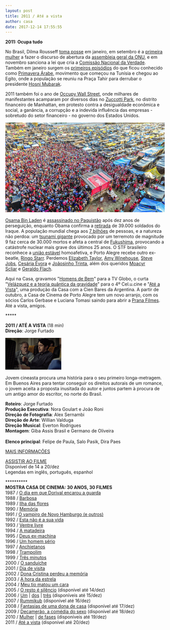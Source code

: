 ```yaml
---
layout: post
title: 2011 / Até a vista
author: casa
date: 2017-12-14 17:55:55
---
```

**2011: Ocupa tudo**

No Brasil, Dilma Rousseff [toma posse](https://pt.wikipedia.org/wiki/Posse_de_Dilma_Rousseff_em_2011) em janeiro, em setembro é a [primeira mulher](https://gadebate.un.org/en/66/brazil) a fazer o discurso de abertura da [assembleia geral da ONU](https://www.youtube.com/watch?v=fnDreVbha3Y), e em novembro sanciona a lei que cria a [Comissão Nacional da Verdade](http://cnv.memoriasreveladas.gov.br/). Também em janeiro surgem os [primeiros episódios](https://www.youtube.com/watch?v=QVCeCQnpHC0) do que ficou conhecido como [Primavera Árabe](https://en.wikipedia.org/wiki/Arab_Spring), movimento que começou na Tunísia e chegou ao Egito, onde a população se reuniu na Praça Tahir para derrubar o presidente [Hosni Mubarak](https://en.wikipedia.org/wiki/Hosni_Mubarak).

2011 também foi o ano de [Occupy Wall Street](https://www.youtube.com/watch?v=KFOWci6yrSs), onde milhares de manifestantes acamparam por diversos dias no [Zuccotti Park](https://en.wikipedia.org/wiki/Zuccotti_Park), no distrito financeiro de Manhattan, em protesto contra a desigualdade econômica e social, a ganância, a corrupção e a indevida influência das empresas - sobretudo do setor financeiro - no governo dos Estados Unidos.

![](/uploads/ocupa2.jpg)

[Osama Bin Laden](https://en.wikipedia.org/wiki/Osama_bin_Laden) é [assassinado no Paquistão](https://www.youtube.com/watch?v=THLcqxgka0k) após dez anos de perseguição, enquanto Obama confirma a [retirada](http://g1.globo.com/mundo/noticia/2011/12/ultimo-comboio-com-tropas-do-eua-deixa-o-iraque.html) de 39.000 soldados do Iraque. A população mundial chega aos [7 bilhões](https://www.youtube.com/watch?v=sc4HxPxNrZ0) de pessoas, e a natureza não perdoa: um [tsunami gigante](https://youtu.be/DKB-BMhbjew) provocado por um terremoto de magnitude 9 faz cerca de 30.000 mortos e afeta a central de [Fukushima](https://pt.wikipedia.org/wiki/Acidente_nuclear_de_Fukushima_I), provocando a catástrofe nuclear mais grave dos últimos 25 anos. O STF brasileiro reconhece a [união estável](https://www.jusbrasil.com.br/noticias/supremo-reconhece-uniao-homoafetiva-e-seus-efeitos/2674087) homoafetiva, e Porto Alegre recebe outro ex-beatle, [Ringo Starr](https://gauchazh.clicrbs.com.br/geral/noticia/2011/11/ringo-starr-desembarca-em-porto-alegre-para-primeiro-show-da-turne-brasileira-3557431.html). Perdemos [Elizabeth Taylor](https://en.wikipedia.org/wiki/Elizabeth_Taylor), [Amy Winehouse](https://en.wikipedia.org/wiki/Amy_Winehouse), [Steve Jobs](https://en.wikipedia.org/wiki/Steve_Jobs), [Cesária Évora](https://www.youtube.com/watch?v=gpclcT9ahxc) e [Joãosinho Trinta](https://www.youtube.com/watch?v=ykt0KMvgbDU), além dos queridos [Moacyr Scliar](http://www.moacyrscliar.com/) e [Geraldo Flach](https://www.casacinepoa.com.br/blog/2011-01-07-geraldo-flach/).

Aqui na Casa, gravamos "[Homens de Bem](https://www.casacinepoa.com.br/filmes/homens-de-bem/)" para a TV Globo, o curta "[Velázquez e a teoria quântica da gravidade](https://www.casacinepoa.com.br/filmes/vel%C3%A1zquez-e-a-teoria-qu%C3%A2ntica-da-gravidade/)" para o 4º Cel.u.cine e "[Até a Vista](https://www.casacinepoa.com.br/filmes/at%C3%A9-a-vista/)", uma produção da Casa com a Cien Bares da Argentina. A partir de outubro, a Casa de Cinema de Porto Alegre tem um novo arranjo, com os sócios Carlos Gerbase e Luciana Tomasi saindo para abrir a [Prana Filmes](http://www.pranafilmes.com.br/prana-filmes/). Até a vista, amigos.

\*\*\*\**

**2011 / ATÉ A VISTA** (18 min)\
**Direção**: Jorge Furtado

![](/uploads/ateav-im.jpg)

Jovem cineasta procura uma história para o seu primeiro longa-metragem. Em Buenos Aires para tentar conseguir os direitos autorais de um romance, o jovem aceita a proposta inusitada do autor e juntos partem à procura de um antigo amor do escritor, no norte do Brasil.

**Roteiro**: Jorge Furtado\
**Produção Executiva**: Nora Goulart e João Roni\
**Direção de Fotografia**: Alex Sernambi\
**Direção de Arte**: Willian Valduga\
**Direção Musical**: Everton Rodrigues\
**Montagem**: Giba Assis Brasil e Germano de Oliveira\
\
**Elenco principal**: Felipe de Paula, Salo Pasik, Dira Paes

[MAIS INFORMAÇÕES](https://www.casacinepoa.com.br/filmes/at%C3%A9-a-vista/)

[A﻿SSISTIR AO FILME](https://vimeo.com/243215363)\
Disponível de 14 a 20/dez\
Legendas em inglês, português, espanhol

\*\*\*\*\*\*\*\*\*\*\
**MOSTRA CASA DE CINEMA: 30 ANOS, 30 FILMES**\
1987 / [O dia em que Dorival encarou a guarda](https://www.casacinepoa.com.br/blog/2017-11-20-1986-87-o-dia-em-que-dorival-encarou-a-guarda/)\
1988 / [Barbosa](https://www.casacinepoa.com.br/blog/2017-11-21-1988-barbosa/)[](http://www.casacinepoa.com.br/o-blog/casa-30-anos/1988-barbosa)\
1989 / [Ilha das flores](https://www.casacinepoa.com.br/blog/2017-11-22-1989-ilha-das-flores/)\
1990 / [Memória](https://www.casacinepoa.com.br/blog/2017-11-23-1990-mem%C3%B3ria/)\
1991 / [O vampiro de Novo Hamburgo (e outros)](https://www.casacinepoa.com.br/blog/2017-11-24-1991-o-vampiro-de-novo-hamburgo-e-outros/)\
1992 / [Esta não é a sua vida](https://www.casacinepoa.com.br/blog/2017-11-25-1992-esta-n%C3%A3o-%C3%A9-a-sua-vida/)\
1993 / [Ventre livre](https://www.casacinepoa.com.br/blog/2017-11-26-1993-ventre-livre/)\
1994 / [A matadeira](https://www.casacinepoa.com.br/blog/2017-11-27-1994-a-matadeira/)\
1995 / [Deus ex-machina](https://www.casacinepoa.com.br/blog/2017-11-28-1995-deus-ex-machina/)\
1996 / [Um homem sério](https://www.casacinepoa.com.br/blog/2017-11-29-1996-um-homem-s%C3%A9rio/)\
1997 / [Anchietanos](https://www.casacinepoa.com.br/blog/2017-11-30-1997-anchietanos/)\
1998 / [Trampolim](https://www.casacinepoa.com.br/blog/2017-12-01-1998-trampolim/)\
1999 / [Três minutos](https://www.casacinepoa.com.br/blog/2017-12-02-1999-tr%C3%AAs-minutos/)\
2000 / [O sanduíche](https://www.casacinepoa.com.br/blog/2017-12-03-2000-o-sandu%C3%ADche/)\
2001 / [Dia de visita](https://www.casacinepoa.com.br/blog/2017-12-04-2001-dia-de-visita/)\
2002 / [Dona Cristina perdeu a memória](https://www.casacinepoa.com.br/blog/2017-12-05-2002-dona-cristina-perdeu-a-mem%C3%B3ria/)\
2003 / [A hora da estrela](https://www.casacinepoa.com.br/blog/2017-12-06-2003-a-hora-da-estrela/)\
2004 / [Meu tio matou um cara](https://www.casacinepoa.com.br/blog/2017-12-07-2004-meu-tio-matou-um-cara/)\
2005 / [O resto é silêncio](https://vimeo.com/239639386) (disponível até 14/dez)\
2006 / [Um](https://vimeo.com/242292428) | [dos](https://vimeo.com/242294379) | [três](https://vimeo.com/242296023) (disponíveis até 15/dez)\
2007 / [Rummikub](https://vimeo.com/240533542) (disponível até 16/dez)\
2008 / [Fantasias de uma dona de casa](https://vimeo.com/240855811) (disponível até 17/dez)\
2009 / [Decamerão, a comédia do sexo](https://vimeo.com/242297960) (disponível até 18/dez)\
2010 / [Mulher](https://vimeo.com/243208959) | [de fases](https://vimeo.com/244361035) (disponíveis até 19/dez)\
2011 / [Até a vista](https://vimeo.com/243215363) (disponível até 20/dez)